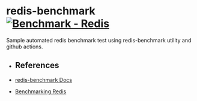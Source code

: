 # redis-benchmark [![Benchmark - Redis](https://github.com/raschmitt/redis-benchmark/actions/workflows/redis-benchmark.yml/badge.svg)](https://github.com/raschmitt/redis-benchmark/actions/workflows/redis-benchmark.yml)

Sample automated redis benchmark test using redis-benchmark utility and github actions.

- ## References

- [redis-benchmark Docs](https://redis.io/docs/management/optimization/benchmarks/)
- [Benchmarking Redis](https://k6.io/blog/benchmarking-redis-with-k6/)
